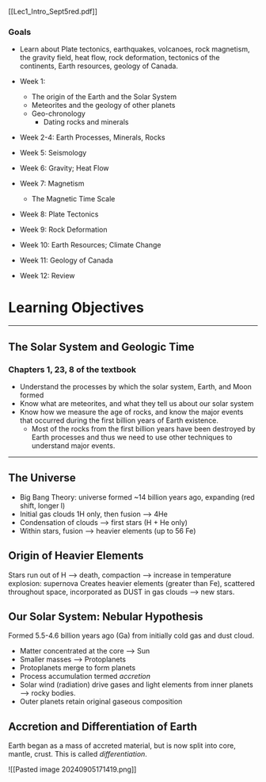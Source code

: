 [[Lec1_Intro_Sept5red.pdf]]
### Goals

- Learn about Plate tectonics, earthquakes, volcanoes, rock magnetism, the gravity field, heat flow, rock deformation, tectonics of the continents, Earth resources, geology of Canada.

- Week 1:
	- The origin of the Earth and the Solar System
	- Meteorites and the geology of other planets
	- Geo-chronology
		- Dating rocks and minerals
- Week 2-4: Earth Processes, Minerals, Rocks
- Week 5: Seismology
- Week 6: Gravity; Heat Flow
- Week 7: Magnetism
	- The Magnetic Time Scale
- Week 8: Plate Tectonics
- Week 9: Rock Deformation
- Week 10: Earth Resources; Climate Change
- Week 11: Geology of Canada
- Week 12: Review

# Learning Objectives
---

## The Solar System and Geologic Time

### Chapters 1, 23, 8 of the textbook

- Understand the processes by which the solar system, Earth, and Moon formed
- Know what are meteorites, and what they tell us about our solar system 
- Know how we measure the age of rocks, and know the major events that occurred during the first billion years of Earth existence.
	- Most of the rocks from the first billion years have been destroyed by Earth processes and thus we need to use other techniques to understand major events.

---
## The Universe

-  Big Bang Theory: universe formed ~14 billion years ago, expanding (red shift, longer l)
- Initial gas clouds 1H only, then fusion --> 4He 
- Condensation of clouds --> first stars (H + He only) 
- Within stars, fusion --> heavier elements (up to 56 Fe)

## Origin of Heavier Elements

Stars run out of H --> death, compaction --> increase in temperature explosion: supernova Creates heavier elements (greater than Fe), scattered throughout space, incorporated as DUST in gas clouds --> new stars.

## Our Solar System: Nebular Hypothesis

Formed 5.5-4.6 billion years ago (Ga) from initially cold gas and dust cloud. 

- Matter concentrated at the core --> Sun
- Smaller masses --> Protoplanets
- Protoplanets merge to form planets
- Process accumulation termed *accretion*
- Solar wind (radiation) drive gases and light elements from inner planets --> rocky bodies.
- Outer planets retain original gaseous composition

## Accretion and Differentiation of Earth

Earth began as a mass of accreted material, but is now split into core, mantle, crust. This is called *differentiation*.

![[Pasted image 20240905171419.png]]